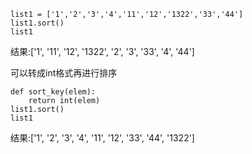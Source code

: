 ```
list1 = ['1','2','3','4','11','12','1322','33','44']
list1.sort()
list1
```
结果:['1', '11', '12', '1322', '2', '3', '33', '4', '44']

可以转成int格式再进行排序

```
def sort_key(elem):
    return int(elem)
list1.sort()
list1
```
结果:['1', '2', '3', '4', '11', '12', '33', '44', '1322']